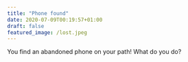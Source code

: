```yaml
---
title: "Phone found"
date: 2020-07-09T00:19:57+01:00
draft: false
featured_image: /lost.jpeg
---
```


You find an abandoned phone on your path!
What do you do?
